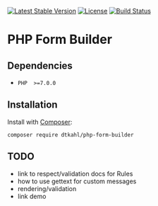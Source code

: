 [![Latest Stable Version](https://poser.pugx.org/dtkahl/php-form-builder/v/stable)](https://packagist.org/packages/dtkahl/php-form-builder)
[![License](https://poser.pugx.org/dtkahl/php-form-builder/license)](https://packagist.org/packages/dtkahl/php-form-builder)
[![Build Status](https://travis-ci.org/dtkahl/php-form-builder.svg?branch=master)](https://travis-ci.org/dtkahl/php-form-builder)

# PHP Form Builder

## Dependencies

* `PHP  >=7.0.0`

## Installation

Install with [Composer](http://getcomposer.org):

```
composer require dtkahl/php-form-builder
```


## TODO
* link to respect/validation docs for Rules
* how to use gettext for custom messages
* rendering/validation
* link demo
